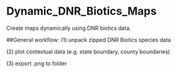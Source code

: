 # Dynamic_DNR_Biotics_Maps
Create maps dynamically using DNR biotics data.

##General workflow:
(1) unpack zipped DNR Biotics species data

(2) plot contextual data (e.g. state boundary, county boundaries)

(3) export .png to folder

